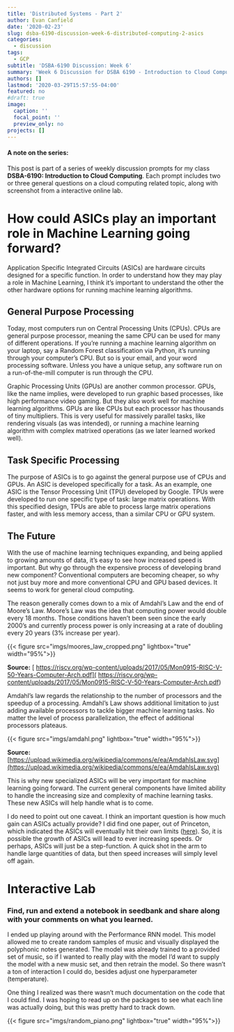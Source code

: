 ```yaml
---
title: 'Distributed Systems - Part 2'
author: Evan Canfield
date: '2020-02-23'
slug: dsba-6190-discussion-week-6-distributed-computing-2-asics
categories:
  - discussion
tags:
  - GCP
subtitle: 'DSBA-6190 Discussion: Week 6'
summary: 'Week 6 Discussion for DSBA 6190 - Introduction to Cloud Computing'
authors: []
lastmod: '2020-03-29T15:57:55-04:00'
featured: no
#draft: true
image:
  caption: ''
  focal_point: ''
  preview_only: no
projects: []
---
```

#### A note on the series:
This post is part of a series of weekly discussion prompts for my class **DSBA-6190: Introduction to Cloud Computing**. Each prompt includes two or three general questions on a cloud computing related topic, along with screenshot from a interactive online lab.

# How could ASICs play an important role in Machine Learning going forward?
Application Specific Integrated Circuits (ASICs) are hardware circuits designed for a specific function. In order to understand how they may play a role in Machine Learning, I think it’s important to understand the other the other hardware options for running machine learning algorithms.

## General Purpose Processing
Today, most computers run on Central Processing Units (CPUs). CPUs are general purpose processor, meaning the same CPU can be used for many of different operations. If you’re running a machine learning algorithm on your laptop, say a Random Forest classification via Python, it’s running through your computer’s CPU. But so is your email, and your word processing software. Unless you have a unique setup, any software run on a run-of-the-mill computer is run through the CPU.

Graphic Processing Units (GPUs) are another common processor. GPUs, like the name implies, were developed to run graphic based processes, like high performance video gaming. But they also work well for machine learning algorithms. GPUs are like CPUs but each processor has thousands of tiny multipliers. This is very useful for massively parallel tasks, like rendering visuals (as was intended), or running a machine learning algorithm with complex matrixed operations (as we later learned worked well).

## Task Specific Processing
The purpose of ASICs is to go against the general purpose use of CPUs and GPUs. An ASIC is developed specifically for a task. As an example, one ASIC is the Tensor Processing Unit (TPU) developed by Google. TPUs were developed to run one specific type of task: large matrix operations. With this specified design, TPUs are able to process large matrix operations faster, and with less memory access, than a similar CPU or GPU system.

## The Future
With the use of machine learning techniques expanding, and being applied to growing amounts of data, it’s easy to see how increased speed is important. But why go through the expensive process of developing brand new component? Conventional computers are becoming cheaper, so why not just buy more and more conventional CPU and GPU based devices. It seems to work for general cloud computing.

The reason generally comes down to a mix of Amdahl’s Law and the end of Moore’s Law. Moore’s Law was the idea that computing power would double every 18 months. Those conditions haven’t been seen since the early 2000’s and currently process power is only increasing at a rate of doubling every 20 years (3% increase per year).

{{< figure src="imgs/moores_law_cropped.png" lightbox="true" width="95%">}}

**Source:** [ https://riscv.org/wp-content/uploads/2017/05/Mon0915-RISC-V-50-Years-Computer-Arch.pdf]( https://riscv.org/wp-content/uploads/2017/05/Mon0915-RISC-V-50-Years-Computer-Arch.pdf)

Amdahl’s law regards the relationship to the number of processors and the speedup of a processing. Amdahl’s Law shows additional limitation to just adding available processors to tackle bigger machine learning tasks. No matter the level of process parallelization, the effect of additional processors plateaus.

{{< figure src="imgs/amdahl.png" lightbox="true" width="95%">}}

**Source:** [https://upload.wikimedia.org/wikipedia/commons/e/ea/AmdahlsLaw.svg](https://upload.wikimedia.org/wikipedia/commons/e/ea/AmdahlsLaw.svg)

This is why new specialized ASICs will be very important for machine learning going forward. The current general components have limited ability to handle the increasing size and complexity of machine learning tasks. These new ASICs will help handle what is to come.

I do need to point out one caveat. I think an important question is how much gain can ASICs actually provide? I did find one paper, out of Princeton, which indicated the ASICs will eventually hit their own limits ([here](http://parallel.princeton.edu/papers/wall-hpca19.pdf)). So, it is possible the growth of ASICs will lead to ever increasing speeds. Or perhaps, ASICs will just be a step-function. A quick shot in the arm to handle large quantities of data, but then speed increases will simply level off again.

# Interactive Lab
### Find, run and extend a notebook in seedbank and share along with your comments on what you learned.

I ended up playing around with the Performance RNN model. This model allowed me to create random samples of music and visually displayed the polyphonic notes generated. The model was already trained to a provided set of music, so if I wanted to really play with the model I’d want to supply the model with a new music set, and then retrain the model. So there wasn’t a ton of interaction I could do, besides adjust one hyperparameter (temperature).

One thing I realized was there wasn’t much documentation on the code that I could find. I was hoping to read up on the packages to see what each line was actually doing, but this was pretty hard to track down.


{{< figure src="imgs/random_piano.png" lightbox="true" width="95%">}}
